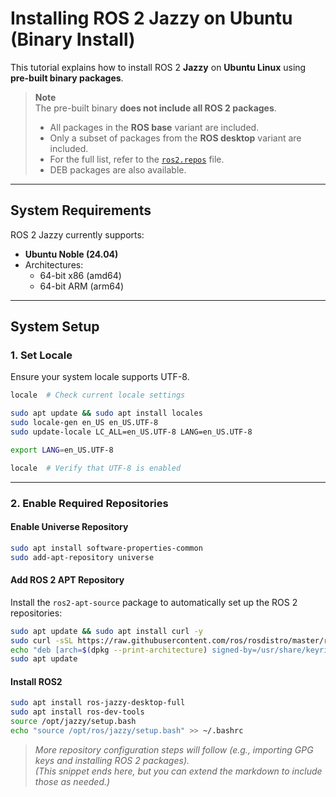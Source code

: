 # Installing ROS 2 Jazzy on Ubuntu (Binary Install)

This tutorial explains how to install ROS 2 **Jazzy** on **Ubuntu Linux** using **pre-built binary packages**.

> **Note**  
> The pre-built binary **does not include all ROS 2 packages**.  
> - All packages in the **ROS base** variant are included.  
> - Only a subset of packages from the **ROS desktop** variant are included.  
> - For the full list, refer to the [`ros2.repos`](https://github.com/ros2/ros2/blob/jazzy/ros2.repos) file.  
> - DEB packages are also available.

---

## System Requirements

ROS 2 Jazzy currently supports:

- **Ubuntu Noble (24.04)**
- Architectures:
  - 64-bit x86 (amd64)
  - 64-bit ARM (arm64)

---

## System Setup

### 1. Set Locale

Ensure your system locale supports UTF-8.

```bash
locale  # Check current locale settings

sudo apt update && sudo apt install locales
sudo locale-gen en_US en_US.UTF-8
sudo update-locale LC_ALL=en_US.UTF-8 LANG=en_US.UTF-8

export LANG=en_US.UTF-8

locale  # Verify that UTF-8 is enabled
```

---

### 2. Enable Required Repositories

#### Enable Universe Repository

```bash
sudo apt install software-properties-common
sudo add-apt-repository universe
```

#### Add ROS 2 APT Repository

Install the `ros2-apt-source` package to automatically set up the ROS 2 repositories:

```bash
sudo apt update && sudo apt install curl -y
sudo curl -sSL https://raw.githubusercontent.com/ros/rosdistro/master/ros.key -o /usr/share/keyrings/ros-archive-keyring.gpg
echo "deb [arch=$(dpkg --print-architecture) signed-by=/usr/share/keyrings/ros-archive-keyring.gpg] http://packages.ros.org/ros2/ubuntu $(. /etc/os-release && echo $UBUNTU_CODENAME) main" | sudo tee /etc/apt/sources.list.d/ros2.list > /dev/null
sudo apt update

```
#### Install ROS2
```bash
sudo apt install ros-jazzy-desktop-full
sudo apt install ros-dev-tools
source /opt/jazzy/setup.bash
echo "source /opt/ros/jazzy/setup.bash" >> ~/.bashrc

```
> _More repository configuration steps will follow (e.g., importing GPG keys and installing ROS 2 packages)._  
> _(This snippet ends here, but you can extend the markdown to include those as needed.)_

